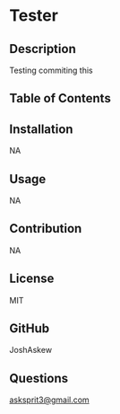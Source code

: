 
# Tester

## Description
Testing commiting this

## Table of Contents

## Installation
NA

## Usage
NA

## Contribution
NA

## License
MIT

## GitHub
JoshAskew

## Questions
asksprit3@gmail.com
        